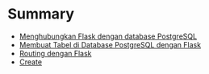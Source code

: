 # Summary

* [Menghubungkan Flask dengan database PostgreSQL](README.md)
* [Membuat Tabel di Database PostgreSQL dengan Flask](chapter1.md)
* [Routing dengan Flask](routing-dengan-flask.md)
* [Create](create-ke-database-postgresql.md)


